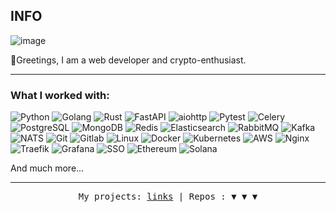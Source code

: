 
## INFO 
![image](https://github.com/DefaultPerson/DefaultPerson/assets/128322405/6e7455db-38d2-40da-a047-1140b2219e2d)

👋Greetings, I am a web developer and crypto-enthusiast.

<hr>

### What I worked with:

![Python](https://img.shields.io/badge/-Python-090909?style=for-the-badge&logo=Python&logoColor=ADBAC7)
![Golang](https://img.shields.io/badge/-Golang-090909?style=for-the-badge&logo=Go&logoColor=ADBAC7)
![Rust](https://img.shields.io/badge/-Rust-090909?style=for-the-badge&logo=Rust&logoColor=ADBAC7)
![FastAPI](https://img.shields.io/badge/-FastAPI-ADBAC7?style=for-the-badge&logo=FastAPI&logoColor=090909)
![aiohttp](https://img.shields.io/badge/-aiohttp-ADBAC7?style=for-the-badge&logo=aiohttp&logoColor=090909)
![Pytest](https://img.shields.io/badge/-Pytest-ADBAC7?style=for-the-badge&logo=Pytest&logoColor=090909)
![Celery](https://img.shields.io/badge/-Celery-ADBAC7?style=for-the-badge&logo=Celery&logoColor=090909)
![PostgreSQL](https://img.shields.io/badge/-PostgreSQL-090909?style=for-the-badge&logo=PostgreSQL&logoColor=c9c9c9)
![MongoDB](https://img.shields.io/badge/-MongoDB-090909?style=for-the-badge&logo=MongoDB&logoColor=ADBAC7)
![Redis](https://img.shields.io/badge/-Redis-090909?style=for-the-badge&logo=Redis&logoColor=ADBAC7)
![Elasticsearch](https://img.shields.io/badge/-Elasticsearch-090909?style=for-the-badge&logo=Elasticsearch&logoColor=c9c9c9)
![RabbitMQ](https://img.shields.io/badge/-RabbitMQ-ADBAC7?style=for-the-badge&logo=RabbitMQ&logoColor=090909)
![Kafka](https://img.shields.io/badge/-Kafka-ADBAC7?style=for-the-badge&logo=ApacheKafka&logoColor=090909)
![NATS](https://img.shields.io/badge/-NATS-ADBAC7?style=for-the-badge&logo=NATS&logoColor=090909)
![Git](https://img.shields.io/badge/-Git-090909?style=for-the-badge&logo=Git&logoColor=ADBAC7)
![Gitlab](https://img.shields.io/badge/-Gitlab-090909?style=for-the-badge&logo=Gitlab&logoColor=ADBAC7)
![Linux](https://img.shields.io/badge/-Linux-ADBAC7?style=for-the-badge&logo=Linux&logoColor=090909)
![Docker](https://img.shields.io/badge/-Docker-ADBAC7?style=for-the-badge&logo=Docker&logoColor=090909)
![Kubernetes](https://img.shields.io/badge/-Kubernetes-ADBAC7?style=for-the-badge&logo=Kubernetes&logoColor=090909)
![AWS](https://img.shields.io/badge/-AWS-090909?style=for-the-badge&logo=amazon&logoColor=ADBAC7)
![Nginx](https://img.shields.io/badge/-Nginx-090909?style=for-the-badge&logo=Nginx&logoColor=ADBAC7)
![Traefik](https://img.shields.io/badge/-Traefik-090909?style=for-the-badge&logo=Traefik&logoColor=ADBAC7)
![Grafana](https://img.shields.io/badge/-GrafanaStack-090909?style=for-the-badge&logo=Grafana&logoColor=ADBAC7)
![SSO](https://img.shields.io/badge/-SSO-090909?style=for-the-badge&logo=authentik&logoColor=ADBAC7)
![Ethereum](https://img.shields.io/badge/-Ethereum-ADBAC7?style=for-the-badge&logo=Ethereum&logoColor=090909)
![Solana](https://img.shields.io/badge/-Solana-ADBAC7?style=for-the-badge&logo=Solana&logoColor=090909)

And much more... 

<hr>
<p align="center"><samp>My projects: <a href="https://t.me/clear_blog">links<a>    |    Repos : ▼ ▼ ▼ </samp></p>
